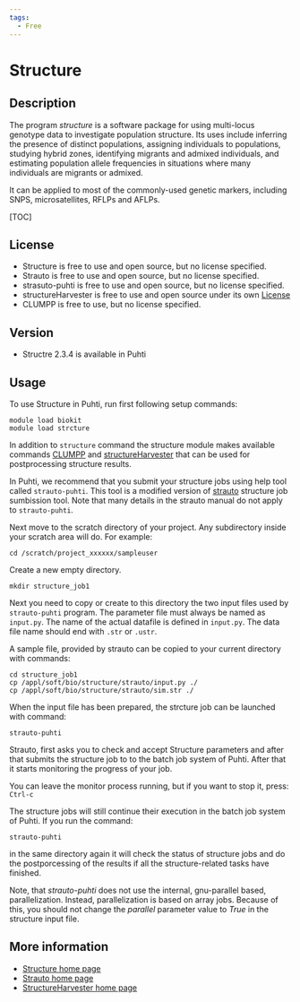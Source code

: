 ```yaml
---
tags:
  - Free
---
```


# Structure

## Description

The program _structure_ is a software package for using multi-locus genotype data to investigate population structure. 
Its uses include inferring the presence of distinct populations, assigning individuals to populations, studying hybrid zones, 
identifying migrants and admixed individuals, and estimating population allele frequencies in situations where many 
individuals are migrants or admixed. 

It can be applied to most of the commonly-used genetic markers, including SNPS, microsatellites, RFLPs and AFLPs. 

[TOC]

## License

- Structure is free to use and open source, but no license specified.
- Strauto is free to use and open source, but no license specified.
- strasuto-puhti is free to use and open source, but no license specified.
- structureHarvester is free to use and open source under its own [License](https://github.com/dentearl/structureHarvester/blob/master/LICENSE)
- CLUMPP is free to use, but no license specified.

## Version

*    Structre 2.3.4 is available in Puhti

## Usage

To use Structure in Puhti, run first following setup commands:

```text
module load biokit
module load strcture
```

In addition to `structure` command the structure module makes available commands [CLUMPP](https://web.stanford.edu/group/rosenberglab/clumpp.html) and [structureHarvester](https://github.com/dentearl/structureHarvester/) that can be used for postprocessing structure results.

In Puhti, we recommend that you submit your structure jobs using help tool called `strauto-puhti`.
This tool is a modified version of [strauto](http://dx.doi.org/10.1186/s12859-017-1593-0) structure
job sumbission tool. Note that many details in the strauto manual do not apply to `strauto-puhti`.   

Next move to the scratch directory of your project. Any subdirectory inside your scratch area will do.
For example:

```text
cd /scratch/project_xxxxxx/sampleuser
```
Create a new empty directory.

```text
mkdir structure_job1
```
Next you need to copy or create to this directory the two input files used by `strauto-puhti` program.
The parameter file must always be named as `input.py`. The name of the actual datafile is defined in
`input.py`. The data file name should end with `.str` or `.ustr`. 

A sample file, provided by strauto can be copied to your current directory with commands:

```text
cd structure_job1
cp /appl/soft/bio/structure/strauto/input.py ./  
cp /appl/soft/bio/structure/strauto/sim.str ./ 
```

When the input file has been prepared, the strcture job can be launched with command:
```text
strauto-puhti
```
Strauto, first asks you to check and accept Structure parameters and after that
submits the structure job to to the batch job system of Puhti. After that
it starts monitoring the progress of your job.

You can leave the monitor process running, but if you want to stop it, press:
`Ctrl-c`

The structure jobs will still continue their execution in the batch job system
of  Puhti. If you run the command:

```text
strauto-puhti
```
in the same directory again it will check the status of structure jobs and do the
postporcessing of the results if all the structure-related tasks have finished.

Note, that _strauto-puhti_ does not use the internal, gnu-parallel based, parallelization.
Instead, parallelization is based on array jobs. Because of this, you should not change 
the _parallel_ parameter value to _True_ in the structure input file. 

## More information

*    [Structure home page](https://web.stanford.edu/group/pritchardlab/structure.html)
*    [Strauto home page ](http://strauto.popgen.org)
*    [StructureHarvester home page](http://taylor0.biology.ucla.edu/structureHarvester/)



